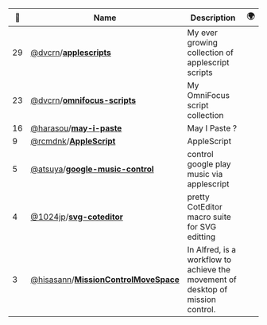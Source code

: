 |:star2: | Name | Description | 🌍|
|---|---|---|---|
|29|[@dvcrn](https://github.com/dvcrn)/[**applescripts**](https://github.com/dvcrn/applescripts)|My ever growing collection of applescript scripts||
|23|[@dvcrn](https://github.com/dvcrn)/[**omnifocus-scripts**](https://github.com/dvcrn/omnifocus-scripts)|My OmniFocus script collection||
|16|[@harasou](https://github.com/harasou)/[**may-i-paste**](https://github.com/harasou/may-i-paste)|May I Paste ?||
|9|[@rcmdnk](https://github.com/rcmdnk)/[**AppleScript**](https://github.com/rcmdnk/AppleScript)|AppleScript||
|5|[@atsuya](https://github.com/atsuya)/[**google-music-control**](https://github.com/atsuya/google-music-control)|control google play music via applescript||
|4|[@1024jp](https://github.com/1024jp)/[**svg-coteditor**](https://github.com/1024jp/svg-coteditor)|pretty CotEditor macro suite for SVG editting||
|3|[@hisasann](https://github.com/hisasann)/[**MissionControlMoveSpace**](https://github.com/hisasann/MissionControlMoveSpace)|In Alfred, is a workflow to achieve the movement of desktop of mission control.||

